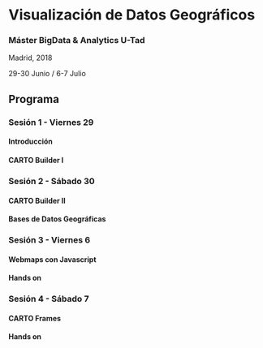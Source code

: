 # Visualización de Datos Geográficos

### Máster BigData & Analytics U-Tad
Madrid, 2018 

29-30 Junio / 6-7 Julio

## Programa 
### Sesión 1 - Viernes 29
#### Introducción
#### CARTO Builder I
### Sesión 2 - Sábado 30
#### CARTO Builder II
#### Bases de Datos Geográficas
### Sesión 3 - Viernes 6
#### Webmaps con Javascript
#### Hands on
### Sesión 4 - Sábado 7
#### CARTO Frames
#### Hands on